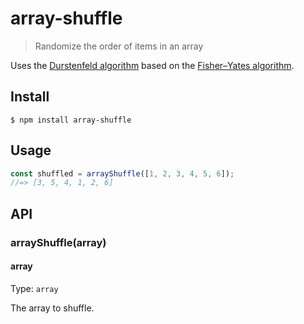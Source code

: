 # array-shuffle

> Randomize the order of items in an array

Uses the [Durstenfeld algorithm](https://en.wikipedia.org/wiki/Fisher%E2%80%93Yates_shuffle#The_modern_algorithm) based on the [Fisher–Yates algorithm](https://en.wikipedia.org/wiki/Fisher%E2%80%93Yates_shuffle).

## Install

```
$ npm install array-shuffle
```

## Usage

```js
const shuffled = arrayShuffle([1, 2, 3, 4, 5, 6]);
//=> [3, 5, 4, 1, 2, 6]
```

## API

### arrayShuffle(array)

#### array

Type: `array`

The array to shuffle.

